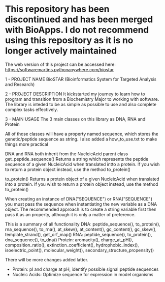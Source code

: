 # This repository has been discontinued and has been merged with BioApps. I do not recommend using this repository as it is no longer actively maintained

The web version of this project can be accessed here: https://softwaremartins.pythonanywhere.com/biostar

1 - PROJECT NAME
BioSTAR (Bioinformatics System for Targeted Analysis and Research)

2 - PROJECT DESCRIPTION
It kickstarted my journey to learn how to program and transition from a Biochemistry Major to working with software.
The library is inteded to be as simple as possible to use and also complete complex tasks effectively.

3 - MAIN USAGE
The 3 main classes on this library as DNA, RNA and Protein

All of those classes will have a property named sequence, which stores the genetic/peptide sequence as string. I also added a how_to_use.txt to make things more practical

DNA and RNA both inherit from the NucleicAcid parent class
get_peptide_sequence()
    Returns a string which represents the peptide sequence of a given NucleicAcid when translated intto a protein.
    If you wish to return a protein object instead, use the method to_protein()

to_protein()
    Returns a protein object of a given NucleicAcid when translated into a protein.
    If you wish to return a protein object instead, use the method to_protein()

When creating an instance of DNA("SEQUENCE") or RNA("SEQUENCE") you must pass the sequence when instantiating the new variable as a DNA object.
The recommended approach is to create a string variable first then pass it as an property, although it is only a matter of preference.

This is a summary of all functionality
DNA: peptide_sequence(), to_protein(), rna_sequence(), to_rna(), at_skew(), at_content(), gc_content(), gc_skew(), template_strand(), get_orf_map()
RNA: peptide_sequence(), to_protein(), dna_sequence(), to_dna()
Protein: aromacity(), charge_at_pH(), composition_ratio(), extinction_coefficient(), hydrophobic_index(), isoelectric_point(), molecular_weight(), secondary_structure_propensity()

There will be more changes added latter.
- Protein: pI and charge at pH, identify possible signal peptide sequences
- Nucleic Acids: Optimize sequence for expression in model organisms
